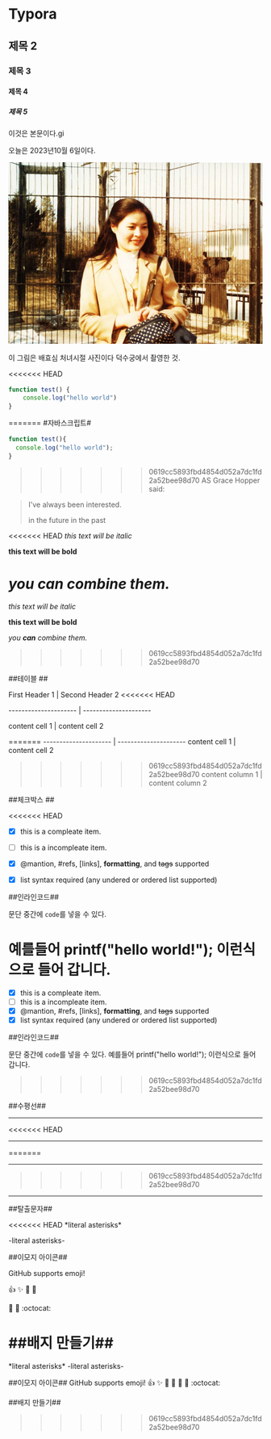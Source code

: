 # Typora

## 제목 2

### 제목 3

#### 제목 4

##### 제목 5

이것은 본문이다.gi

오늘은 2023년10월 6일이다.

<img src="images/배효심.jpg" alt="배효심" style="zoom:80%;" />

이 그림은 배효심 처녀시절 사진이다 덕수궁에서 촬영한 것.

<<<<<<< HEAD
```Javascript
function test() {
    console.log("hello world")
}
```

=======
#자바스크립트#
```javascript
function test(){
  console.log("hello world");
}
```
>>>>>>> 0619cc5893fbd4854d052a7dc1fd2a52bee98d70
AS Grace Hopper said:

> I've always been interested.
>
> in the future in the past

<<<<<<< HEAD
_this text will be italic_

**this text will be bold**

_you **can** combine them._
=======
*this text will be italic*

**this text will be bold**

*you **can** combine them.*
>>>>>>> 0619cc5893fbd4854d052a7dc1fd2a52bee98d70

##테이블 ##

First Header 1 | Second Header 2
<<<<<<< HEAD

--------------------- | ---------------------

content cell 1 | content cell 2

=======
--------------------- | ---------------------
content cell 1 | content cell 2
>>>>>>> 0619cc5893fbd4854d052a7dc1fd2a52bee98d70
content column 1 | content column 2

##체크박스 ##

<<<<<<< HEAD
-[x] this is a compleate item.

-[ ] this is a incompleate item.

-[x] @mantion, #refs, [links], **formatting**, and <del>tags</del> supported

-[x] list syntax required (any undered or ordered list supported)

##인라인코드##

문단 중간에 `code`를 넣을 수 있다.

예를들어 printf("hello world!"); 이런식으로 들어 갑니다.
=======
-[x] this is a compleate item.  
-[ ] this is a incompleate item.  
-[x] @mantion, #refs, [links], **formatting**, and <del>tags</del> supported  
-[x] list syntax required (any undered or ordered list supported)  

##인라인코드##

문단 중간에 `code`를 넣을 수 있다. 
예를들어 printf("hello world!"); 이런식으로 들어 갑니다. 
>>>>>>> 0619cc5893fbd4854d052a7dc1fd2a52bee98d70

##수평선##

---
<<<<<<< HEAD

---

=======
***
>>>>>>> 0619cc5893fbd4854d052a7dc1fd2a52bee98d70
---

##탈출문자##

<<<<<<< HEAD
\*literal asterisks\*

-literal asterisks-

##이모지 아이콘##

GitHub supports emoji!

:+1: :sparkles: :camel: :tada:

:rocket: :metal: :octocat:

##배지 만들기##
=======
\*literal asterisks\* 
-literal asterisks-

##이모지 아이콘##
GitHub supports emoji!
:+1: :sparkles: :camel: :tada:
:rocket: :metal: :octocat:

##배지 만들기##










>>>>>>> 0619cc5893fbd4854d052a7dc1fd2a52bee98d70
